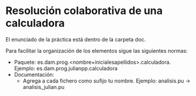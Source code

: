 # Resolución colaborativa  de una calculadora

El enunciado de la práctica está dentro de la carpeta doc.

Para facilitar la organización de los elementos sigue las siguientes normas:

* Paquete: es.dam.prog.<nombre+inicialesapellidos>.calculadora. Ejemplo: es.dam.prog.julianpp.calculadora
* Documentación:
  * Agrega a cada fichero como sufijo tu nombre. Ejemplo: analisis.pu -> analisis_julian.pu